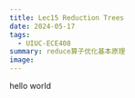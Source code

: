 ```yaml
---
title: Lec15 Reduction Trees
date: 2024-05-17
tags:
  - UIUC-ECE408
summary: reduce算子优化基本原理
image:
---
```

hello world
